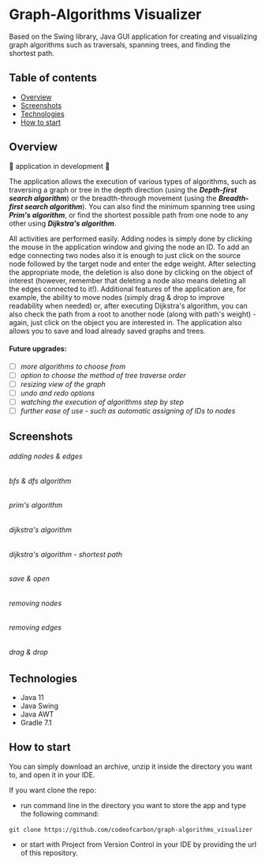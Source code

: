 # Graph-Algorithms Visualizer
 
Based on the Swing library, Java GUI application for creating and visualizing graph algorithms such 
as traversals, spanning trees, and finding the shortest path.

## Table of contents
* [Overview](#overview)
* [Screenshots](#screenshots)
* [Technologies](#technologies)
* [How to start](#how-to-start)

## Overview
:jigsaw: application in development :jigsaw:

The application allows the execution of various types of algorithms, such as traversing a graph or tree in the depth direction (using the ***Depth-first search algorithm***) or the breadth-through movement (using the ***Breadth-first search algorithm***). You can also find the minimum spanning tree using ***Prim's algorithm***, or find the shortest possible path from one node to any other using ***Dijkstra's algorithm***.

All activities are performed easily. Adding nodes is simply done by clicking the mouse in the application window and giving the node an ID. To add an edge connecting two nodes also it is enough to just click on the source node followed by the target node and enter the edge weight. 
After selecting the appropriate mode, the deletion is also done by clicking on the object of interest (however, remember that deleting a node also means deleting all the edges connected to it!). Additional features of the application are, for example, the ability to move nodes (simply drag & drop to improve readability when needed) or, after executing Dijkstra's algorithm, you can also check the path from a root to another node (along with path's weight) - again, just click on the object you are interested in.
The application also allows you to save and load already saved graphs and trees. 

#### Future upgrades:
- [ ] *more algorithms to choose from*
- [ ] *option to choose the method of tree traverse order*
- [ ] *resizing view of the graph*
- [ ] *undo and redo options*
- [ ] *watching the execution of algorithms step by step*
- [ ] *further ease of use - such as automatic assigning of IDs to nodes*

## Screenshots
###### adding nodes & edges

[//]: # (<img align="center" alt="adding_nodes" src="src/main/resources/screenshots/adding%20nodes.png" width="400"/> <img align="center" alt="adding_edges" src="src/main/resources/screenshots/adding%20edges.png" width="400"/>)

###### bfs & dfs algorithm

[//]: # (<img align="center" alt="bfs_algorithm" src="src/main/resources/screenshots/bfs%20algorithm.png" width="400"/> <img align="center" alt="dfs_algorithm" src="src/main/resources/screenshots/dfs%20algorithm.png" width="400"/> )

###### prim's algorithm

[//]: # (<img align="center" alt="prim's_algorithm" src="src/main/resources/screenshots/prim%20algorithm.png" width="700"/>)

###### dijkstra's algorithm

[//]: # (<img alt="dijkstra's_algorithm_root_C" src="src/main/resources/screenshots/dijkstra%20algorithm%20-%20root%20node%20C.png" width="400"/>)

[//]: # (<img alt="dijkstra's_algorithm_root_L" src="src/main/resources/screenshots/dijkstra%20algorithm%20-%20root%20node%20L.png" width="400"/>)

###### dijkstra's algorithm - shortest path

[//]: # (<img alt="dijkstra's_shortest_path_C" src="src/main/resources/screenshots/dijkstra%20root%20C%20-%20shortest%20path%20example.png" width="400"/>)

[//]: # (<img alt="dijkstra's_shortest_path_L" src="src/main/resources/screenshots/dijkstra%20root%20L%20-%20shortest%20path%20example.png" width="400"/>)

###### save & open

[//]: # (<img align="center" alt="save_&_open_graph" src="src/main/resources/screenshots/save%20&%20open%20graph.png" width="700"/>)

###### removing nodes

[//]: # (<img align="center" alt="removing_nodes_and_connected_edges" src="src/main/resources/screenshots/removing%20nodes%20with%20connected%20edges.png" width="700"/>)

###### removing edges

[//]: # (<img align="center" alt="removing_edges" src="src/main/resources/screenshots/removing%20edges.png" width="700"/>)

###### drag & drop

[//]: # (<img alt="drag & drop" src="src/main/resources/screenshots/drag%20and%20drop%20nodes.png" width="700"/>)


## Technologies
- Java 11
- Java Swing
- Java AWT
- Gradle 7.1

## How to start
You can simply download an archive, unzip it inside the directory you want to, and open it in your IDE.

If you want clone the repo:

- run command line in the directory you want to store the app and type the following command:

``git clone https://github.com/codeofcarbon/graph-algorithms_visualizer``

- or start with Project from Version Control in your IDE by providing the url of this repository.
